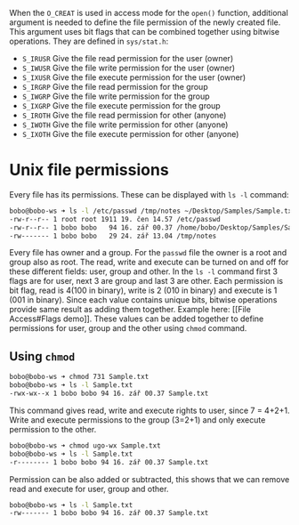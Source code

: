 When the `O_CREAT` is used in access mode for the `open()` function, additional argument is needed to  define the file permission of the newly created file. This argument  uses  bit flags that can be combined together using bitwise operations. They are defined in `sys/stat.h`:
* `S_IRUSR` Give the file read permission for the user (owner)
* `S_IWUSR` Give the file write permission for the user (owner)
* `S_IXUSR` Give the file execute permission for the user (owner)
* `S_IRGRP` Give the file read permission for the group
* `S_IWGRP` Give the file write permission for the group
* `S_IXGRP` Give the file execute permission for the group
* `S_IROTH` Give the file read permission for other (anyone)
* `S_IWOTH` Give the file write permission for other (anyone)
* `S_IXOTH` Give the file execute permission for other (anyone)
# Unix file permissions
Every file has its permissions. These can be displayed with `ls -l` command:
```sh
bobo@bobo-ws ➜ ls -l /etc/passwd /tmp/notes ~/Desktop/Samples/Sample.txt    
-rw-r--r-- 1 root root 1911 19. čen 14.57 /etc/passwd  
-rw-r--r-- 1 bobo bobo   94 16. zář 00.37 /home/bobo/Desktop/Samples/Sample.txt  
-rw------- 1 bobo bobo   29 24. zář 13.04 /tmp/notes
```
Every file has owner and a group. For the `passwd` file the owner is a root and group also as root. The read, write and execute can be turned on and off for these different fields: user, group and other. In the `ls -l` command first 3 flags are for user, next 3 are group and last 3 are other. Each permission is bit flag, read is 4(100 in binary), write is 2 (010 in binary) and execute is 1 (001 in binary). Since each value contains unique bits, bitwise operations provide same result as adding them together. Example here: [[File Access#Flags demo]].
These values can be added together to define permissions for user, group and the other using `chmod` command.
## Using `chmod`
```sh
bobo@bobo-ws ➜ chmod 731 Sample.txt    
bobo@bobo-ws ➜ ls -l Sample.txt    
-rwx-wx--x 1 bobo bobo 94 16. zář 00.37 Sample.txt
```
This command gives read, write and execute rights to user, since 7 = 4+2+1.  Write and execute permissions to the group (3=2+1) and only execute permission to the other.
```sh
bobo@bobo-ws ➜ chmod ugo-wx Sample.txt  
bobo@bobo-ws ➜ ls -l Sample.txt          
-r-------- 1 bobo bobo 94 16. zář 00.37 Sample.txt
```
Permission can be also added or subtracted, this shows that we can remove read and execute for user, group and other.
```sh
bobo@bobo-ws ➜ ls -l Sample.txt       
-rw------- 1 bobo bobo 94 16. zář 00.37 Sample.txt
```